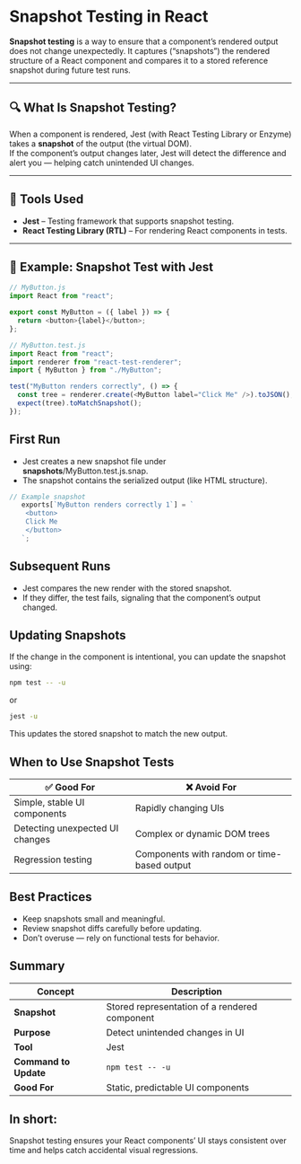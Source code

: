 # Snapshot Testing in React

**Snapshot testing** is a way to ensure that a component’s rendered output does not change unexpectedly. It captures (“snapshots”) the rendered structure of a React component and compares it to a stored reference snapshot during future test runs.

---

## 🔍 What Is Snapshot Testing?

When a component is rendered, Jest (with React Testing Library or Enzyme) takes a **snapshot** of the output (the virtual DOM).  
If the component’s output changes later, Jest will detect the difference and alert you — helping catch unintended UI changes.

---

## 🧰 Tools Used

- **Jest** – Testing framework that supports snapshot testing.
- **React Testing Library (RTL)** – For rendering React components in tests.

---

## 🧪 Example: Snapshot Test with Jest

```javascript
// MyButton.js
import React from "react";

export const MyButton = ({ label }) => {
  return <button>{label}</button>;
};
```
```js
// MyButton.test.js
import React from "react";
import renderer from "react-test-renderer";
import { MyButton } from "./MyButton";

test("MyButton renders correctly", () => {
  const tree = renderer.create(<MyButton label="Click Me" />).toJSON();
  expect(tree).toMatchSnapshot();
});
```
## First Run
 - Jest creates a new snapshot file under __snapshots__/MyButton.test.js.snap.
 - The snapshot contains the serialized output (like HTML structure).

```js
// Example snapshot
   exports[`MyButton renders correctly 1`] = `
    <button>
    Click Me
    </button>
   `;
```

## Subsequent Runs
  - Jest compares the new render with the stored snapshot.
  - If they differ, the test fails, signaling that the component’s output changed.

## Updating Snapshots

If the change in the component is intentional, you can update the snapshot using:
```bash
npm test -- -u
```
or 
```bash
jest -u
```
This updates the stored snapshot to match the new output.
## When to Use Snapshot Tests
| ✅ Good For                      | ❌ Avoid For                                 |
| ------------------------------- | ------------------------------------------- |
| Simple, stable UI components    | Rapidly changing UIs                        |
| Detecting unexpected UI changes | Complex or dynamic DOM trees                |
| Regression testing              | Components with random or time-based output |

## Best Practices
 - Keep snapshots small and meaningful.
 - Review snapshot diffs carefully before updating.
 - Don’t overuse — rely on functional tests for behavior.

## Summary
| Concept               | Description                                   |
| --------------------- | --------------------------------------------- |
| **Snapshot**          | Stored representation of a rendered component |
| **Purpose**           | Detect unintended changes in UI               |
| **Tool**              | Jest                                          |
| **Command to Update** | `npm test -- -u`                              |
| **Good For**          | Static, predictable UI components             |

## In short:
Snapshot testing ensures your React components’ UI stays consistent over time and helps catch accidental visual regressions.